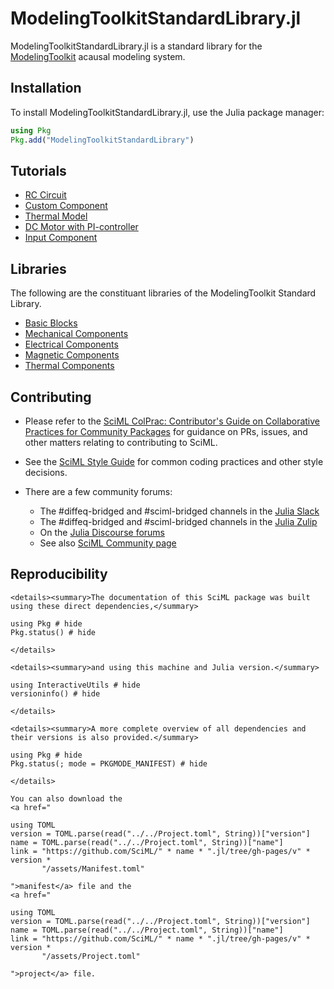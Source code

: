 # ModelingToolkitStandardLibrary.jl

ModelingToolkitStandardLibrary.jl is a standard library for the
[ModelingToolkit](https://docs.sciml.ai/ModelingToolkit/stable/) acausal modeling system.

## Installation

To install ModelingToolkitStandardLibrary.jl, use the Julia package manager:

```julia
using Pkg
Pkg.add("ModelingToolkitStandardLibrary")
```

## Tutorials

  - [RC Circuit](https://docs.sciml.ai/ModelingToolkitStandardLibrary/stable/tutorials/rc_circuit/)
  - [Custom Component](https://docs.sciml.ai/ModelingToolkitStandardLibrary/stable/tutorials/custom_component/)
  - [Thermal Model](https://docs.sciml.ai/ModelingToolkitStandardLibrary/stable/tutorials/thermal_model/)
  - [DC Motor with PI-controller](https://docs.sciml.ai/ModelingToolkitStandardLibrary/stable/tutorials/dc_motor_pi/)
  - [Input Component](https://docs.sciml.ai/ModelingToolkitStandardLibrary/stable/tutorials/input_component/)

## Libraries

The following are the constituant libraries of the ModelingToolkit Standard Library.

  - [Basic Blocks](https://docs.sciml.ai/ModelingToolkitStandardLibrary/stable/API/blocks/)
  - [Mechanical Components](https://docs.sciml.ai/ModelingToolkitStandardLibrary/stable/API/mechanical/)
  - [Electrical Components](https://docs.sciml.ai/ModelingToolkitStandardLibrary/stable/API/electrical/)
  - [Magnetic Components](https://docs.sciml.ai/ModelingToolkitStandardLibrary/stable/API/magnetic/)
  - [Thermal Components](https://docs.sciml.ai/ModelingToolkitStandardLibrary/stable/API/thermal/)

## Contributing

  - Please refer to the
    [SciML ColPrac: Contributor's Guide on Collaborative Practices for Community Packages](https://github.com/SciML/ColPrac/blob/master/README.md)
    for guidance on PRs, issues, and other matters relating to contributing to SciML.

  - See the [SciML Style Guide](https://github.com/SciML/SciMLStyle) for common coding practices and other style decisions.
  - There are a few community forums:
    
      + The #diffeq-bridged and #sciml-bridged channels in the
        [Julia Slack](https://julialang.org/slack/)
      + The #diffeq-bridged and #sciml-bridged channels in the
        [Julia Zulip](https://julialang.zulipchat.com/#narrow/stream/279055-sciml-bridged)
      + On the [Julia Discourse forums](https://discourse.julialang.org)
      + See also [SciML Community page](https://sciml.ai/community/)

## Reproducibility

```@raw html
<details><summary>The documentation of this SciML package was built using these direct dependencies,</summary>
```

```@example
using Pkg # hide
Pkg.status() # hide
```

```@raw html
</details>
```

```@raw html
<details><summary>and using this machine and Julia version.</summary>
```

```@example
using InteractiveUtils # hide
versioninfo() # hide
```

```@raw html
</details>
```

```@raw html
<details><summary>A more complete overview of all dependencies and their versions is also provided.</summary>
```

```@example
using Pkg # hide
Pkg.status(; mode = PKGMODE_MANIFEST) # hide
```

```@raw html
</details>
```

```@raw html
You can also download the 
<a href="
```

```@eval
using TOML
version = TOML.parse(read("../../Project.toml", String))["version"]
name = TOML.parse(read("../../Project.toml", String))["name"]
link = "https://github.com/SciML/" * name * ".jl/tree/gh-pages/v" * version *
       "/assets/Manifest.toml"
```

```@raw html
">manifest</a> file and the
<a href="
```

```@eval
using TOML
version = TOML.parse(read("../../Project.toml", String))["version"]
name = TOML.parse(read("../../Project.toml", String))["name"]
link = "https://github.com/SciML/" * name * ".jl/tree/gh-pages/v" * version *
       "/assets/Project.toml"
```

```@raw html
">project</a> file.
```
